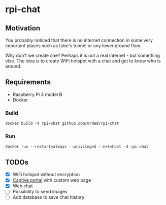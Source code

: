 # rpi-chat

## Motivation
You probably noticed that there is no internet connection in some very important places such as tube's tunnel or any lower ground floor.

Why don't we create one? Perhaps it is not a real internet - but something else. The idea is to create WiFi hotspot with a chat and get to know who is around.

## Requirements
- Raspberry Pi 3 model B
- Docker

### Build 

`docker build -t rpi-chat github.com/mrded/rpi-chat`

### Run

`docker run --restart=always --privileged --net=host -d rpi-chat`

## TODOs
- [X] WiFi hotspot without encryption
- [X] [Captive portal](https://en.wikipedia.org/wiki/Captive_portal) with custom web page
- [X] Web chat
- [ ] Possibility to send images
- [ ] Add database to save chat history
